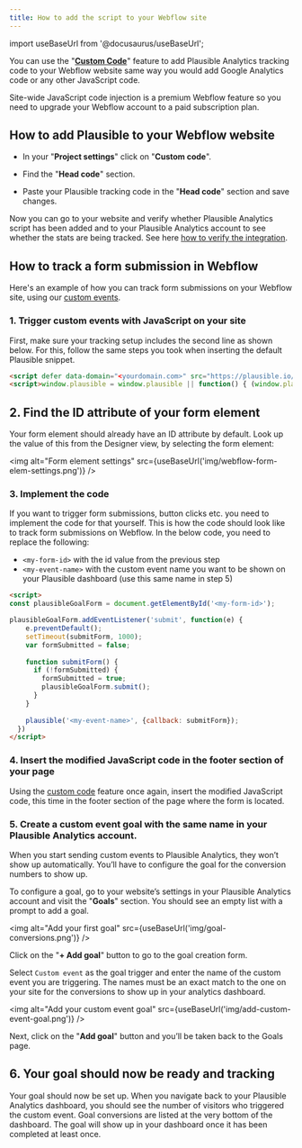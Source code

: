 ```yaml
---
title: How to add the script to your Webflow site
---
```


import useBaseUrl from '@docusaurus/useBaseUrl';

You can use the "**[Custom Code](https://university.webflow.com/lesson/custom-code-in-the-head-and-body-tags)**" feature to add Plausible Analytics tracking code to your Webflow website same way you would add Google Analytics code or any other JavaScript code. 

Site-wide JavaScript code injection is a premium Webflow feature so you need to upgrade your Webflow account to a paid subscription plan.

## How to add Plausible to your Webflow website

* In your "**Project settings**" click on "**Custom code**".

* Find the "**Head code**" section.

* Paste your Plausible tracking code in the "**Head code**" section and save changes.

Now you can go to your website and verify whether Plausible Analytics script has been added and to your Plausible Analytics account to see whether the stats are being tracked. See here [how to verify the integration](troubleshoot-integration.md).

## How to track a form submission in Webflow

Here's an example of how you can track form submissions on your Webflow site, using our [custom events](https://plausible.io/docs/custom-event-goals).

### 1. Trigger custom events with JavaScript on your site
 
First, make sure your tracking setup includes the second line as shown below. For this, follow the same steps you took when inserting the default Plausible snippet.

```html
<script defer data-domain="<yourdomain.com>" src="https://plausible.io/js/plausible.js"></script>
<script>window.plausible = window.plausible || function() { (window.plausible.q = window.plausible.q || []).push(arguments) }</script>
```

## 2. Find the ID attribute of your form element

Your form element should already have an ID attribute by default. Look up the value of this from the Designer view, by selecting the form element:

<img alt="Form element settings" src={useBaseUrl('img/webflow-form-elem-settings.png')} />

### 3. Implement the code
 
If you want to trigger form submissions, button clicks etc. you need to implement the code for that yourself. This is how the code should look like to track form submissions on Webflow. In the below code, you need to replace the following:

- `<my-form-id>` with the id value from the previous step
- `<my-event-name>` with the custom event name you want to be shown on your Plausible dashboard (use this same name in step 5)


```html
<script>
const plausibleGoalForm = document.getElementById('<my-form-id>');

plausibleGoalForm.addEventListener('submit', function(e) {
    e.preventDefault();
    setTimeout(submitForm, 1000);
    var formSubmitted = false;
  
    function submitForm() {
      if (!formSubmitted) {
        formSubmitted = true;
        plausibleGoalForm.submit();
      }
    }
  
    plausible('<my-event-name>', {callback: submitForm});
  })
</script>
```

### 4. Insert the modified JavaScript code in the footer section of your page
 
Using the [custom code](https://university.webflow.com/lesson/custom-code-in-the-head-and-body-tags) feature once again, insert the modified JavaScript code, this time in the footer section of the page where the form is located.

### 5. Create a custom event goal with the same name in your Plausible Analytics account.

When you start sending custom events to Plausible Analytics, they won’t show up automatically. You’ll have to configure the goal for the conversion numbers to show up.

To configure a goal, go to your website’s settings in your Plausible Analytics account and visit the "**Goals**" section. You should see an empty list with a prompt to add a goal.

<img alt="Add your first goal" src={useBaseUrl('img/goal-conversions.png')} />

Click on the "**+ Add goal**" button to go to the goal creation form.

Select `Custom event` as the goal trigger and enter the name of the custom event you are triggering. The names must be an exact match to the one on your site for the conversions to show up in your analytics dashboard.

<img alt="Add your custom event goal" src={useBaseUrl('img/add-custom-event-goal.png')} />

Next, click on the "**Add goal**" button and you’ll be taken back to the Goals page. 

## 6. Your goal should now be ready and tracking

Your goal should now be set up. When you navigate back to your Plausible Analytics dashboard, you should see the number of visitors who triggered the custom event. Goal conversions are listed at the very bottom of the dashboard. The goal will show up in your dashboard once it has been completed at least once.
